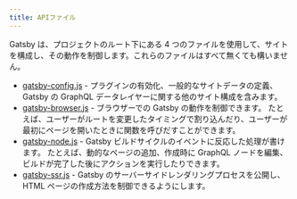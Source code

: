 ```yaml
---
title: APIファイル
---
```


Gatsby は、プロジェクトのルート下にある 4 つのファイルを使用して、サイトを構成し、その動作を制御します。これらのファイルはすべて無くても構いません。

- [gatsby-config.js](/docs/api-files-gatsby-config) - プラグインの有効化、一般的なサイトデータの定義、 Gatsby の GraphQL データレイヤーに関する他のサイト構成を含みます。
- [gatsby-browser.js](/docs/api-files-gatsby-browser) - ブラウザーでの Gatsby の動作を制御できます。 たとえば、ユーザーがルートを変更したタイミングで割り込んだり、ユーザーが最初にページを開いたときに関数を呼びだすことができます。
- [gatsby-node.js](/docs/api-files-gatsby-node) - Gatsby ビルドサイクルのイベントに反応した処理が書けます。 たとえば、動的なページの追加、作成時に GraphQL ノードを編集、ビルドが完了した後にアクションを実行したりできます。
- [gatsby-ssr.js](/docs/api-files-gatsby-ssr) - Gatsby のサーバーサイドレンダリングプロセスを公開し、 HTML ページの作成方法を制御できるようにします。
